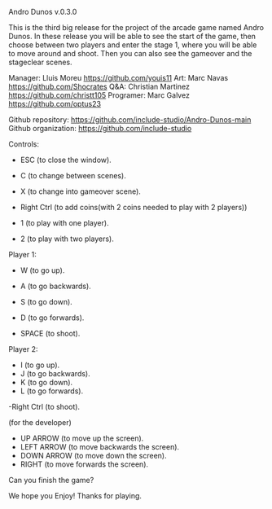 Andro Dunos v.0.3.0

This is the third big release for the project of the arcade game named Andro Dunos. In these release you will be able to see the start of the game, then choose between two players and enter the stage 1, where you will be able to move around and shoot. Then you can also see the gameover and the stageclear scenes.

Manager: Lluis Moreu https://github.com/youis11 
Art: Marc Navas https://github.com/Shocrates 
Q&A: Christian Martinez https://github.com/christt105 
Programer: Marc Galvez https://github.com/optus23 

Github repository: https://github.com/include-studio/Andro-Dunos-main 
Github organization: https://github.com/include-studio 

Controls:

- ESC (to close the window).

- C (to change between scenes).

- X (to change into gameover scene).

- Right Ctrl (to add coins(with 2 coins needed to play with 2 players))

- 1 (to play with one player).

- 2 (to play with two players).

Player 1: 

- W (to go up).
- A (to go backwards).
- S (to go down).
- D (to go forwards).

- SPACE (to shoot).

Player 2:

- I (to go up).
- J (to go backwards).
- K (to go down).
- L (to go forwards).

-Right Ctrl (to shoot).


(for the developer)

- UP ARROW (to move up the screen).
- LEFT ARROW (to move backwards the screen).
- DOWN ARROW (to move down the screen).
- RIGHT (to move forwards the screen).

Can you finish the game?

We hope you Enjoy! Thanks for playing.
